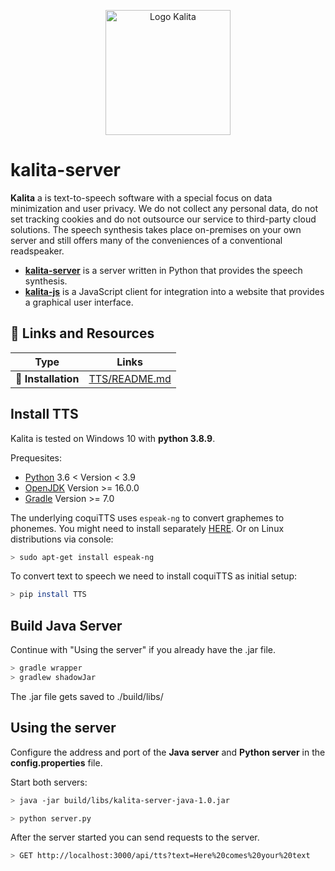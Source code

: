 <p align="center">
  <img src="https://image.flaticon.com/icons/png/512/2334/2334268.png" alt="Logo Kalita" width="200">
</p>

# kalita-server

**Kalita** a is text-to-speech software with a special focus on data minimization and user privacy. We do not collect any personal data, do not set tracking cookies and do not outsource our service to third-party cloud solutions. The speech synthesis takes place on-premises on your own server and still offers many of the conveniences of a conventional readspeaker.

- [**kalita-server**](https://github.com/azmke/kalita-server) is a server written in Python that provides the speech synthesis.
- [**kalita-js**](https://github.com/azmke/kalita-js) is a JavaScript client for integration into a website that provides a graphical user interface.

## 🔗 Links and Resources
| Type                            | Links                               |
| ------------------------------- | --------------------------------------- |
| 💾 **Installation**               | [TTS/README.md](https://github.com/azmke/kalita-server#install-tts)|

## Install TTS
Kalita is tested on Windows 10 with **python 3.8.9**.

Prequesites:

* [Python](https://www.python.org/downloads/release/python-389/) 3.6 < Version < 3.9
* [OpenJDK](https://jdk.java.net/16/) Version >= 16.0.0
* [Gradle](https://docs.gradle.org/current/userguide/installation.html) Version >= 7.0

The underlying coquiTTS uses ```espeak-ng``` to convert graphemes to phonemes. You might need to install separately [HERE](http://espeak.sourceforge.net/download.html). Or on Linux distributions via console:

```bash
> sudo apt-get install espeak-ng
```

To convert text to speech we need to install coquiTTS as initial setup:

```bash
> pip install TTS
```

## Build Java Server
Continue with "Using the server" if you already have the .jar file.

```bash
> gradle wrapper
> gradlew shadowJar
```

The .jar file gets saved to ./build/libs/

## Using the server
Configure the address and port of the **Java server** and **Python server** in the **config.properties** file.

Start both servers:
```bash
> java -jar build/libs/kalita-server-java-1.0.jar
```

```bash
> python server.py
```

After the server started you can send requests to the server.

```bash
> GET http://localhost:3000/api/tts?text=Here%20comes%20your%20text
```
